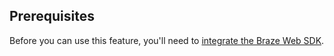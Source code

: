 ## Prerequisites

Before you can use this feature, you'll need to [integrate the Braze Web SDK]({{site.baseurl}}/developer_guide/sdk_integration/?sdktab=web/).